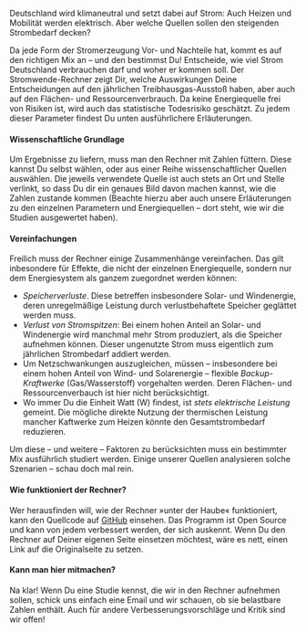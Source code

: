 
Deutschland wird klimaneutral und setzt dabei auf Strom: Auch Heizen und Mobilität werden elektrisch. Aber welche Quellen sollen den steigenden Strombedarf decken?

Da jede Form der Stromerzeugung Vor- und Nachteile hat, kommt es auf den richtigen Mix an – und den bestimmst Du! Entscheide, wie viel Strom Deutschland verbrauchen darf und woher er kommen soll. Der Stromwende-Rechner zeigt Dir, welche Auswirkungen Deine Entscheidungen auf den jährlichen Treibhausgas-Ausstoß haben, aber auch auf den Flächen- und Ressourcenverbrauch. Da keine Energiequelle frei von Risiken ist, wird auch das  statistische Todesrisiko geschätzt. Zu jedem dieser Parameter findest Du unten ausführlichere Erläuterungen.

#### Wissenschaftliche Grundlage

Um Ergebnisse zu liefern, muss man den Rechner mit Zahlen füttern. Diese kannst Du selbst wählen, oder aus einer Reihe wissenschaftlicher Quellen auswählen. Die jeweils verwendete Quelle ist auch stets an Ort und Stelle verlinkt, so dass Du dir ein genaues Bild davon machen kannst, wie die Zahlen zustande kommen (Beachte hierzu aber auch unsere Erläuterungen zu den einzelnen Parametern und Energiequellen – dort steht, wie wir die Studien ausgewertet haben).

#### Vereinfachungen

Freilich muss der Rechner einige Zusammenhänge vereinfachen.  Das gilt inbesondere für Effekte, die nicht der einzelnen Energiequelle, sondern nur dem Energiesystem als ganzem zuegordnet werden können: 

- *Speicherverluste*. Diese betreffen insbesondere Solar- und Windenergie, deren unregelmäßige Leistung durch verlustbehaftete Speicher geglättet werden muss.
- *Verlust von Stromspitzen*: Bei einem hohen Anteil an Solar- und Windenergie wird manchmal mehr Strom produziert, als die Speicher aufnehmen können. Dieser ungenutzte Strom muss eigentlich zum jährlichen Strombedarf addiert werden.
- Um Netzschwankungen auszugleichen, müssen – insbesondere bei einem hohen Anteil von Wind- und Solarenergie – flexible *Backup-Kraftwerke* (Gas/Wasserstoff) vorgehalten werden. Deren Flächen- und Ressourcenverbauch ist hier nicht berücksichtigt.
- Wo immer Du die Einheit Watt (W) findest, ist *stets elektrische Leistung* gemeint. Die mögliche direkte Nutzung der thermischen Leistung mancher Kaftwerke zum Heizen könnte den Gesamtstrombedarf reduzieren.

Um diese – und weitere – Faktoren zu berücksichten muss ein bestimmter Mix ausführlich studiert werden. Einige unserer Quellen analysieren solche Szenarien – schau doch mal rein.

#### Wie funktioniert der Rechner?

Wer herausfinden will, wie der Rechner »unter der Haube« funktioniert, kann den Quellcode auf [GitHub](https://github.com/euporos/stromwenderechner) einsehen. Das Programm ist Open Source und kann von jedem verbessert werden, der sich auskennt. Wenn Du den Rechner auf Deiner eigenen Seite einsetzen möchtest, wäre es nett, einen Link auf die Originalseite zu setzen.

#### Kann man hier mitmachen?

Na klar! Wenn Du eine Studie kennst, die wir in den Rechner aufnehmen sollen, schick uns einfach eine Email und wir schauen, ob sie belastbare Zahlen enthält. Auch für andere Verbesserungsvorschläge und Kritik sind wir offen! 

<!-- Startbedingungen? -->
